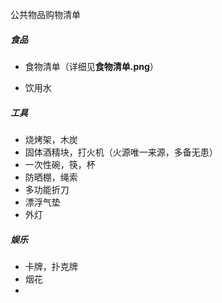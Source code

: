 公共物品购物清单

##### 食品

- 食物清单（详细见**食物清单.png**）

- 饮用水

##### 工具

- 烧烤架，木炭
- 固体酒精块，打火机（火源唯一来源，多备无患）
- 一次性碗，筷，杯
- 防晒棚，绳索
- 多功能折刀
- 漂浮气垫
- 外灯

##### 娱乐

- 卡牌，扑克牌
- 烟花
- 